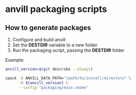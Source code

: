 # anvill packaging scripts

## How to generate packages

1. Configure and build anvill
2. Set the **DESTDIR** variable to a new folder
3. Run the packaging script, passing the **DESTDIR** folder

Example:

```sh
anvill_version=$(git describe --always)

cpack -D ANVILL_DATA_PATH="/path/to/install/directory" \
      -R ${anvill_version} \
      --config "packaging/main.cmake"
```
